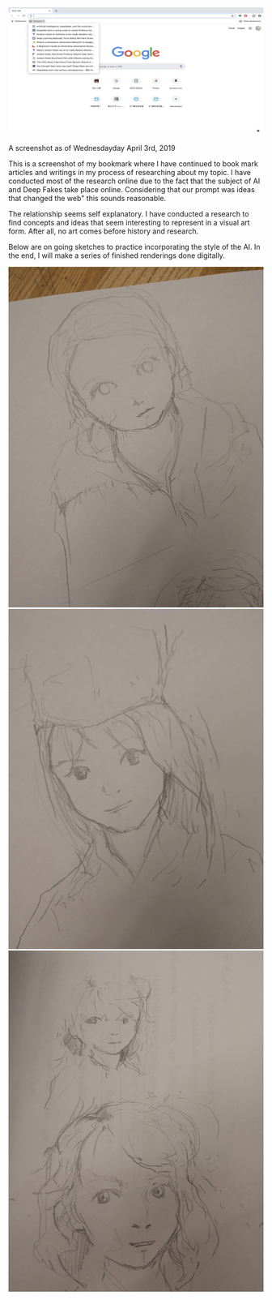 ![Research.jpg](Research.jpg)

A screenshot as of Wednesdayday April 3rd, 2019

This is a screenshot of my bookmark where I have continued to book mark articles and writings in my process of researching about my topic. I have conducted most of the research online due to the fact that the subject of AI and Deep Fakes take place online. Considering that our prompt was ideas that changed the web" this sounds reasonable.

The relationship seems self explanatory. I have conducted a research to find concepts and ideas that seem interesting to represent in a visual art form. After all, no art comes before history and research.

Below are on going sketches to practice incorporating the style of the AI. In the end, I will make a series of finished renderings done digitally. 

![In process image2](tpdne1.jpg) ![In process image3](tpdne2.jpg) ![In process image4](tpdne3.jpg)
